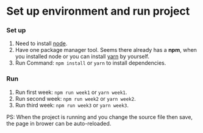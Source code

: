 # Set up environment and run project

### Set up
1. Need to install [node](https://nodejs.org/en/).
2. Have one package manager tool. Seems there already has a **npm**, when you installed node or you can install [yarn](https://yarnpkg.com/en/) by yourself.
3. Run Command: `npm install` or `yarn` to install dependencies.

### Run
1. Run first week: `npm run week1` or `yarn week1`.
2. Run second week: `npm run week2` or `yarn week2`.
3. Run third week: `npm run week3` or `yarn week3`.

PS: When the project is running and you change the source file then save, the page in brower can be auto-reloaded.